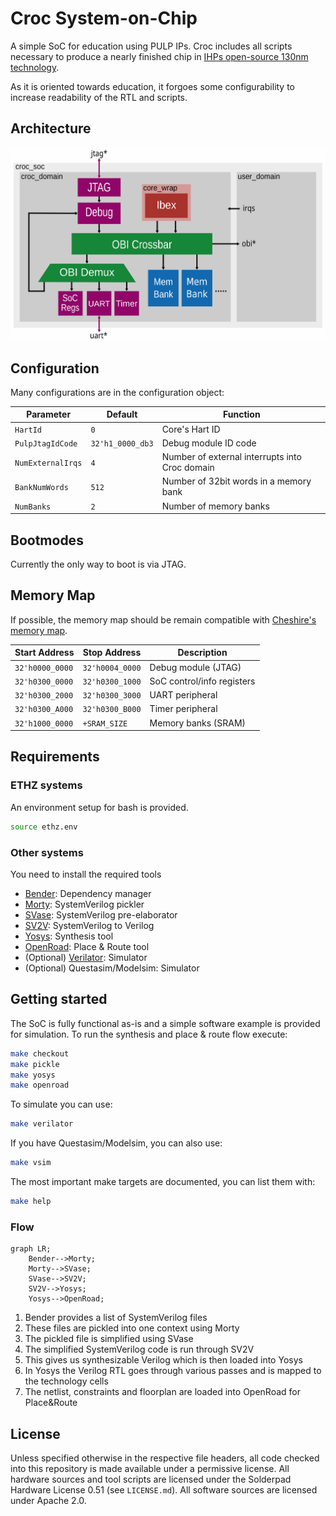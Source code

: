 # Croc System-on-Chip

A simple SoC for education using PULP IPs. Croc includes all scripts necessary to produce a nearly finished chip in [IHPs open-source 130nm technology](https://github.com/IHP-GmbH/IHP-Open-PDK/tree/main).

As it is oriented towards education, it forgoes some configurability to increase readability of the RTL and scripts.

## Architecture

![Croc block diagram](doc/croc_arch.svg)

## Configuration

Many configurations are in the configuration object:

| Parameter           | Default          | Function                                              |
|---------------------|------------------|-------------------------------------------------------|
| `HartId`            | `0`              | Core's Hart ID                                        |
| `PulpJtagIdCode`    | `32'h1_0000_db3` | Debug module ID code                                  |
| `NumExternalIrqs`   | `4`              | Number of external interrupts into Croc domain        |
| `BankNumWords`      | `512`            | Number of 32bit words in a memory bank                |
| `NumBanks`          | `2`              | Number of memory banks                                |

## Bootmodes

Currently the only way to boot is via JTAG.

## Memory Map

If possible, the memory map should be remain compatible with [Cheshire's memory map](https://pulp-platform.github.io/cheshire/um/arch/#memory-map).


| Start Address   | Stop Address    | Description                                |
|-----------------|-----------------|--------------------------------------------|
| `32'h0000_0000` | `32'h0004_0000` | Debug module (JTAG)                        |
| `32'h0300_0000` | `32'h0300_1000` | SoC control/info registers                 |
| `32'h0300_2000` | `32'h0300_3000` | UART peripheral                            |
| `32'h0300_A000` | `32'h0300_B000` | Timer peripheral                           |
| `32'h1000_0000` | `+SRAM_SIZE`    | Memory banks (SRAM)                        |


## Requirements

### ETHZ systems
An environment setup for bash is provided.
```sh
source ethz.env
```

### Other systems
You need to install the required tools

- [Bender](https://github.com/pulp-platform/bender#installation): Dependency manager
- [Morty](https://github.com/pulp-platform/morty#install): SystemVerilog pickler
- [SVase](https://github.com/pulp-platform/svase#install--build): SystemVerilog pre-elaborator
- [SV2V](https://github.com/zachjs/sv2v#installation): SystemVerilog to Verilog
- [Yosys](https://github.com/YosysHQ/yosys#building-from-source): Synthesis tool
- [OpenRoad](https://github.com/The-OpenROAD-Project/OpenROAD/blob/master/docs/user/Build.md): Place & Route tool
- (Optional) [Verilator](https://github.com/verilator/verilator): Simulator
- (Optional) Questasim/Modelsim: Simulator


## Getting started
The SoC is fully functional as-is and a simple software example is provided for simulation.
To run the synthesis and place & route flow execute:
```sh
make checkout
make pickle
make yosys
make openroad
```

To simulate you can use:
```sh
make verilator
```

If you have Questasim/Modelsim, you can also use:
```sh
make vsim
```


The most important make targets are documented, you can list them with:
```sh
make help
```


### Flow
```mermaid
graph LR;
	Bender-->Morty;
	Morty-->SVase;
	SVase-->SV2V;
	SV2V-->Yosys;
	Yosys-->OpenRoad;
```
1. Bender provides a list of SystemVerilog files
2. These files are pickled into one context using Morty
3. The pickled file is simplified using SVase
4. The simplified SystemVerilog code is run through SV2V
5. This gives us synthesizable Verilog which is then loaded into Yosys
6. In Yosys the Verilog RTL goes through various passes and is mapped to the technology cells
7. The netlist, constraints and floorplan are loaded into OpenRoad for Place&Route

## License
Unless specified otherwise in the respective file headers, all code checked into this repository is made available under a permissive license. All hardware sources and tool scripts are licensed under the Solderpad Hardware License 0.51 (see `LICENSE.md`). All software sources are licensed under Apache 2.0.
